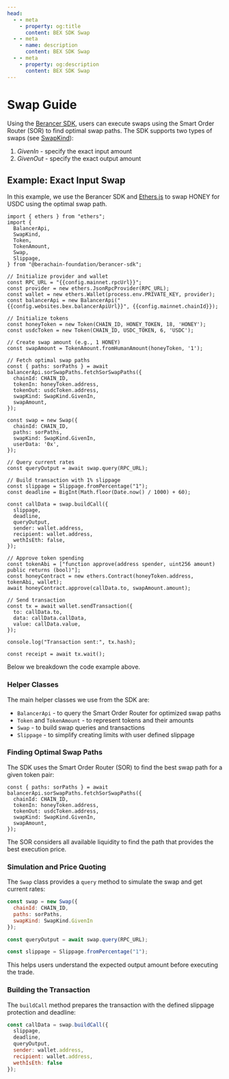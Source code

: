 ```yaml
---
head:
  - - meta
    - property: og:title
      content: BEX SDK Swap
  - - meta
    - name: description
      content: BEX SDK Swap
  - - meta
    - property: og:description
      content: BEX SDK Swap
---
```


<script setup>
  import config from '@berachain/config/constants.json';
</script>

# Swap Guide

Using the [Berancer SDK](https://github.com/berachain/berancer-sdk), users can execute swaps using the Smart Order Router (SOR) to find optimal swap paths. The SDK supports two types of swaps (see [SwapKind](https://github.com/berachain/berancer-sdk/blob/main/src/entities/swap/types.ts)):

1. _GivenIn_ - specify the exact input amount
2. _GivenOut_ - specify the exact output amount

## Example: Exact Input Swap

In this example, we use the Berancer SDK and [Ethers.js](https://docs.ethers.org/v6/) to swap HONEY for USDC using the optimal swap path.

```js-vue
import { ethers } from "ethers";
import {
  BalancerApi,
  SwapKind,
  Token,
  TokenAmount,
  Swap,
  Slippage,
} from "@berachain-foundation/berancer-sdk";

// Initialize provider and wallet
const RPC_URL = "{{config.mainnet.rpcUrl}}";
const provider = new ethers.JsonRpcProvider(RPC_URL);
const wallet = new ethers.Wallet(process.env.PRIVATE_KEY, provider);
const balancerApi = new BalancerApi("{{config.websites.bex.balancerApiUrl}}", {{config.mainnet.chainId}});

// Initialize tokens
const honeyToken = new Token(CHAIN_ID, HONEY_TOKEN, 18, 'HONEY');
const usdcToken = new Token(CHAIN_ID, USDC_TOKEN, 6, 'USDC');

// Create swap amount (e.g., 1 HONEY)
const swapAmount = TokenAmount.fromHumanAmount(honeyToken, '1');

// Fetch optimal swap paths
const { paths: sorPaths } = await balancerApi.sorSwapPaths.fetchSorSwapPaths({
  chainId: CHAIN_ID,
  tokenIn: honeyToken.address,
  tokenOut: usdcToken.address,
  swapKind: SwapKind.GivenIn,
  swapAmount,
});

const swap = new Swap({
  chainId: CHAIN_ID,
  paths: sorPaths,
  swapKind: SwapKind.GivenIn,
  userData: '0x',
});

// Query current rates
const queryOutput = await swap.query(RPC_URL);

// Build transaction with 1% slippage
const slippage = Slippage.fromPercentage("1");
const deadline = BigInt(Math.floor(Date.now() / 1000) + 60);

const callData = swap.buildCall({
  slippage,
  deadline,
  queryOutput,
  sender: wallet.address,
  recipient: wallet.address,
  wethIsEth: false,
});

// Approve token spending
const tokenAbi = ["function approve(address spender, uint256 amount) public returns (bool)"];
const honeyContract = new ethers.Contract(honeyToken.address, tokenAbi, wallet);
await honeyContract.approve(callData.to, swapAmount.amount);

// Send transaction
const tx = await wallet.sendTransaction({
  to: callData.to,
  data: callData.callData,
  value: callData.value,
});

console.log("Transaction sent:", tx.hash);

const receipt = await tx.wait();
```

Below we breakdown the code example above.

### Helper Classes

The main helper classes we use from the SDK are:

- `BalancerApi` - to query the Smart Order Router for optimized swap paths
- `Token` and `TokenAmount` - to represent tokens and their amounts
- `Swap` - to build swap queries and transactions
- `Slippage` - to simplify creating limits with user defined slippage

### Finding Optimal Swap Paths

The SDK uses the Smart Order Router (SOR) to find the best swap path for a given token pair:

```js-vue
const { paths: sorPaths } = await balancerApi.sorSwapPaths.fetchSorSwapPaths({
  chainId: CHAIN_ID,
  tokenIn: honeyToken.address,
  tokenOut: usdcToken.address,
  swapKind: SwapKind.GivenIn,
  swapAmount,
});
```

The SOR considers all available liquidity to find the path that provides the best execution price.

### Simulation and Price Quoting

The `Swap` class provides a `query` method to simulate the swap and get current rates:

```js
const swap = new Swap({
  chainId: CHAIN_ID,
  paths: sorPaths,
  swapKind: SwapKind.GivenIn
});

const queryOutput = await swap.query(RPC_URL);

const slippage = Slippage.fromPercentage("1");
```

This helps users understand the expected output amount before executing the trade.

### Building the Transaction

The `buildCall` method prepares the transaction with the defined slippage protection and deadline:

```js
const callData = swap.buildCall({
  slippage,
  deadline,
  queryOutput,
  sender: wallet.address,
  recipient: wallet.address,
  wethIsEth: false
});
```
